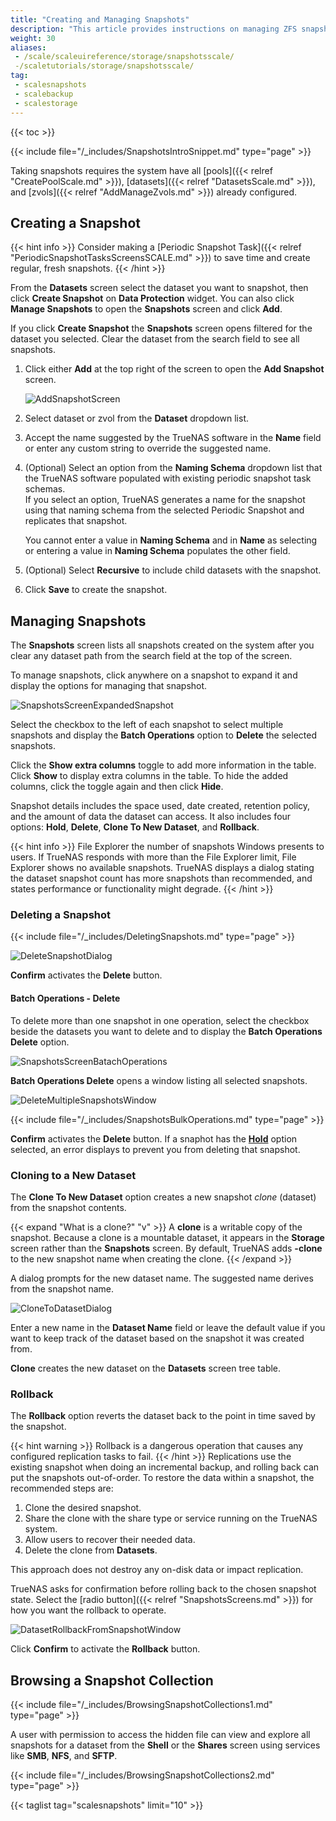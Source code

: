 ```yaml
---
title: "Creating and Managing Snapshots"
description: "This article provides instructions on managing ZFS snapshots in TrueNAS Scale."
weight: 30
aliases:
 - /scale/scaleuireference/storage/snapshotsscale/
 -/scaletutorials/storage/snapshotsscale/
tag: 
 - scalesnapshots
 - scalebackup
 - scalestorage
---
```


{{< toc >}}

{{< include file="/_includes/SnapshotsIntroSnippet.md" type="page" >}}

Taking snapshots requires the system have all [pools]({{< relref "CreatePoolScale.md" >}}), [datasets]({{< relref "DatasetsScale.md" >}}), and [zvols]({{< relref "AddManageZvols.md" >}}) already configured.

## Creating a Snapshot

{{< hint info >}}
Consider making a [Periodic Snapshot Task]({{< relref "PeriodicSnapshotTasksScreensSCALE.md" >}}) to save time and create regular, fresh snapshots.
{{< /hint >}}

From the **Datasets** screen select the dataset you want to snapshot, then click **Create Snapshot** on **Data Protection** widget. 
You can also click **Manage Snapshots** to open the **Snapshots** screen and click **Add**.

If you click **Create Snapshot** the **Snapshots** screen opens filtered for the dataset you selected. 
Clear the dataset from the search field to see all snapshots.

1. Click either **Add** at the top right of the screen to open the **Add Snapshot** screen.
   
   ![AddSnapshotScreen](/images/SCALE/22.12/AddSnapshotScreen.png "Add a New Snapshot")

2. Select dataset or zvol from the **Dataset** dropdown list. 

3. Accept the name suggested by the TrueNAS software in the **Name** field or enter any custom string to override the suggested name.

4. (Optional) Select an option from  the **Naming Schema** dropdown list that the TrueNAS software populated with existing periodic snapshot task schemas.  
   If you select an option, TrueNAS generates a name for the snapshot using that naming schema from the selected Periodic Snapshot and replicates that snapshot. 

   You cannot enter a value in **Naming Schema** and in **Name** as selecting or entering a value in **Naming Schema** populates the other field. 

5. (Optional) Select **Recursive** to include child datasets with the snapshot.

6. Click **Save** to create the snapshot.
  
## Managing Snapshots

The **Snapshots** screen lists all snapshots created on the system after you clear any dataset path from the search field at the top of the screen. 

To manage snapshots, click anywhere on a snapshot to expand it and display the options for managing that snapshot.

![SnapshotsScreenExpandedSnapshot](/images/SCALE/22.12/SnapshotsScreenExpandedSnapshot.png "Expanded Snapshot Screen")

Select the checkbox to the left of each snapshot to select multiple snapshots and display the **Batch Operations** option to **Delete** the selected snapshots.

Click the **Show extra columns** toggle to add more information in the table. Click **Show** to display extra columns in the table. To hide the added columns, click the toggle again and then click **Hide**. 

Snapshot details includes the space used, date created, retention policy, and the amount of data the dataset can access. It also includes four options: **Hold**, **Delete**, **Clone To New Dataset**, and **Rollback**. 

{{< hint info >}}
File Explorer the number of snapshots Windows presents to users. If TrueNAS responds with more than the File Explorer limit, File Explorer shows no available snapshots.
TrueNAS displays a dialog stating the dataset snapshot count has more snapshots than recommended, and states performance or functionality might degrade.
{{< /hint >}}

### Deleting a Snapshot

{{< include file="/_includes/DeletingSnapshots.md" type="page" >}}

![DeleteSnapshotDialog](/images/SCALE/22.12/DeleteSnapshotDialog.png "Delete Single Snapshot")

**Confirm** activates the **Delete** button.

#### Batch Operations - Delete
To delete more than one snapshot in one operation, select the checkbox beside the datasets you want to delete and to display the **Batch Operations Delete** option. 

![SnapshotsScreenBatachOperations](/images/SCALE/22.12/SnapshotsScreenBatachOperations.png "Batch Operations Delete Snapshot")

**Batch Operations Delete** opens a window listing all selected snapshots.

![DeleteMultipleSnapshotsWindow](/images/SCALE/22.12/DeleteMultipleSnapshotsWindow.png "Batch Operations Delete Snapshot Window")

{{< include file="/_includes/SnapshotsBulkOperations.md" type="page" >}} 

**Confirm** activates the **Delete** button. If a snaphot has the **[Hold](#snapshot-details-screen)** option selected, an error displays to prevent you from deleting that snapshot.

### Cloning to a New Dataset

The **Clone To New Dataset** option creates a new snapshot *clone* (dataset) from the snapshot contents.

{{< expand "What is a clone?" "v" >}}
A **clone** is a writable copy of the snapshot.
Because a clone is a mountable dataset, it appears in the **Storage** screen rather than the **Snapshots** screen.
By default, TrueNAS adds **-clone** to the new snapshot name when creating the clone.
{{< /expand >}}

A dialog prompts for the new dataset name.
The suggested name derives from the snapshot name.

![CloneToDatasetDialog](/images/SCALE/22.12/CloneToDatasetDialog.png "Clone To New Dataset from Snapshot")

Enter a new name in the **Dataset Name** field or leave the default value if you want to keep track of the dataset based on the snapshot it was created from.

**Clone** creates the new dataset on the **Datasets** screen tree table.

### Rollback

The **Rollback** option reverts the dataset back to the point in time saved by the snapshot.

{{< hint warning >}}
Rollback is a dangerous operation that causes any configured replication tasks to fail.
{{< /hint >}}
Replications use the existing snapshot when doing an incremental backup, and rolling back can put the snapshots out-of-order.
To restore the data within a snapshot, the recommended steps are:

1.  Clone the desired snapshot.
2.  Share the clone with the share type or service running on the TrueNAS system.
3.  Allow users to recover their needed data.
4.  Delete the clone from **Datasets**.

This approach does not destroy any on-disk data or impact replication.

TrueNAS asks for confirmation before rolling back to the chosen snapshot state. Select the [radio button]({{< relref "SnapshotsScreens.md" >}}) for how you want the rollback to operate.

![DatasetRollbackFromSnapshotWindow](/images/SCALE/22.12/DatasetRollbackFromSnapshotWindow.png "Dataset Rollback from Snapshot")

Click **Confirm** to activate the **Rollback** button.

## Browsing a Snapshot Collection 

{{< include file="/_includes/BrowsingSnapshotCollections1.md" type="page" >}}

A user with permission to access the hidden file can view and explore all snapshots for a dataset from the **Shell** or the **Shares** screen using services like **SMB**, **NFS**, and **SFTP**.

{{< include file="/_includes/BrowsingSnapshotCollections2.md" type="page" >}}

{{< taglist tag="scalesnapshots" limit="10" >}}
